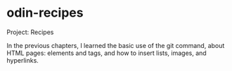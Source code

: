 # odin-recipes
Project: Recipes

In the previous chapters, I learned the basic use of the git command, about HTML pages: elements and tags, and how to insert lists, images, and hyperlinks.

